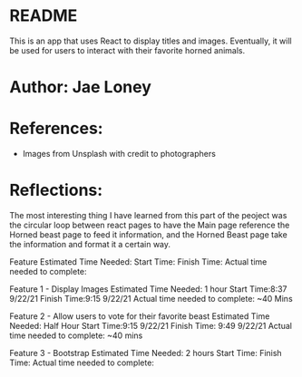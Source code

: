 # README

This is an app that uses React to display titles and images. Eventually, it will be used for users to interact with their favorite horned animals.

# Author: Jae Loney

# References: 
- Images from Unsplash with credit to photographers 

# Reflections:
The most interesting thing I have learned from this part of the peoject was the circular loop between react pages to have the Main page reference the Horned beast page to feed it information, and the Horned Beast page take the information and format it a certain way.

Feature
Estimated Time Needed:
Start Time:
Finish Time:
Actual time needed to complete:

Feature 1 - Display Images
Estimated Time Needed: 1 hour
Start Time:8:37 9/22/21
Finish Time:9:15 9/22/21
Actual time needed to complete: ~40 Mins

Feature 2 - Allow users to vote for their favorite beast
Estimated Time Needed: Half Hour
Start Time:9:15 9/22/21
Finish Time: 9:49 9/22/21
Actual time needed to complete: ~40 mins

Feature 3 - Bootstrap
Estimated Time Needed: 2 hours
Start Time:
Finish Time:
Actual time needed to complete: